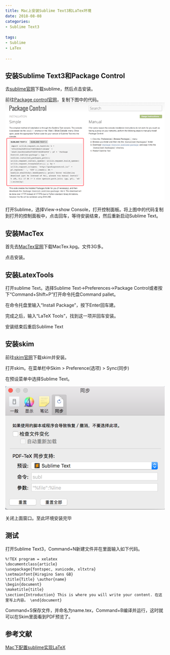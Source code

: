 ```yaml
---
title: Mac上安装Sublime Text3和LaTex环境
date: 2018-08-08
categories: 
- Sublime Text3

tags:
- Sublime
- LaTex

---
```

## 安装Sublime Text3和Package Control
去[sublime官网](http://www.sublimetext.com/)下载sublime，然后点击安装。
<!-- more -->
前往[Package control官网](https://packagecontrol.io/installation)，复制下图中的代码。
![](/images/sublime-latex/package-control.png)

打开Sublime，选择View->show Console，打开控制面板。将上图中的代码复制到打开的控制面板中，点击回车，等待安装结束，然后重新启动Sublime Text。
## 安装MacTex
首先去[MacTex官网](http://www.tug.org/mactex/mactex-download.html)下载MacTex.kpg。文件3G多。

点击安装。
## 安装LatexTools
打开sublime Text。选择Sublime Text->Preferences->Package Control或者按下“Command+Shift+P”打开命令托盘Command pallet。

在命令托盘里输入“Install Package”，按下Enter回车建。

完成之后，输入“LaTeX Tools”，找到这一项并回车安装。

安装结束后重启Sublime Text
## 安装skim
前往[skim官网](https://skim-app.sourceforge.io/)下载skim并安装。

打开skim。在菜单栏中Skim > Preference(选项) > Sync(同步)

在预设菜单中选择Sublime Text。

![](/images/sublime-latex/sublime-skim.png)

关闭上面窗口。至此环境安装完毕
## 测试
打开Sublime Text3，Command+N新建文件并在里面输入如下代码。

```
%!TEX program = xelatex 
\documentclass{article} 
\usepackage{fontspec, xunicode, xltxtra} 
\setmainfont{Hiragino Sans GB} 
\title{Title} \author{name} 
\begin{document} 
\maketitle{title} 
\section{Introduction} This is where you will write your content. 在这里写上内容。 \end{document}
```
Command+S保存文件，并命名为name.tex，Command+B编译并运行，这时就可以在Skim里面看到PDF预览了。
## 参考文献
[Mac下配置sublime实现LaTeX](https://blog.csdn.net/qq_25491201/article/details/78138472)